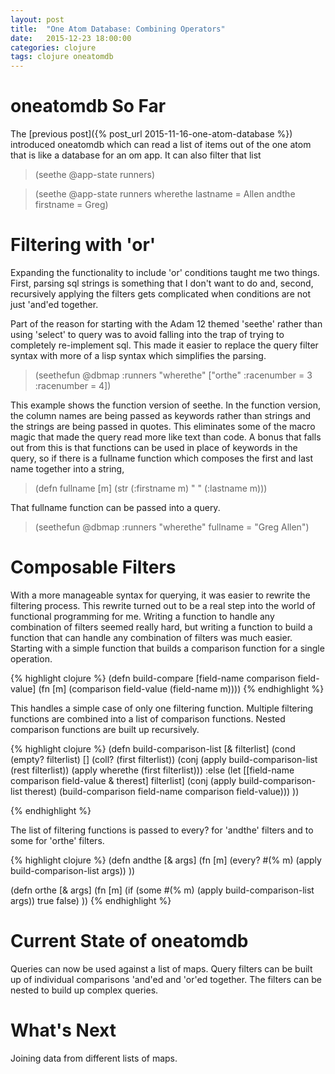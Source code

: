 ```yaml
---
layout: post
title:  "One Atom Database: Combining Operators"
date:   2015-12-23 18:00:00
categories: clojure 
tags: clojure oneatomdb
---
```

oneatomdb So Far
================
The [previous post]({% post_url 2015-11-16-one-atom-database %})
introduced oneatomdb which  can read a list of items out of the 
one atom that is like a database for an om app.  It can also filter that list

>(seethe @app-state runners)

>(seethe @app-state runners wherethe lastname = Allen andthe firstname = Greg)

Filtering with 'or'
===================
Expanding the functionality to include 'or' conditions taught me two things.
First, parsing sql strings is something that I don't want to do and, second, 
recursively applying the filters gets complicated when conditions are not just
'and'ed together.

Part of the reason for starting with the Adam 12 themed 'seethe' rather
than using 'select' to query was to avoid falling into the trap of trying 
to completely re-implement sql.  This made it easier to replace the query 
filter syntax with  more of a lisp syntax which simplifies the parsing.

> (seethefun @dbmap :runners "wherethe" ["orthe" :racenumber = 3 :racenumber = 4])

This example shows the function version of seethe.  In the function version,
the column names are being passed as keywords rather than strings and the 
strings are being passed in quotes.  This eliminates some of the macro magic
that made the query read more like text than code.  A bonus that falls out 
from this is that functions can be used in place of keywords in the query, 
so if there is a fullname function which composes the first and last 
name together into a string,

>(defn fullname [m] (str (:firstname m) " " (:lastname m)))

That fullname function can be passed into a query.

>(seethefun @dbmap :runners "wherethe" fullname = "Greg Allen")

Composable Filters
==================

With a more manageable syntax for querying, it was easier to rewrite the 
filtering process.  This rewrite turned out to be a real step into the 
world of functional programming for me.  Writing a function to handle 
any combination of filters seemed really hard, but writing a function 
to build a function that can handle any combination of filters was much easier.  
Starting with a simple function that builds a comparison function for a single
operation.

{% highlight clojure %}
(defn build-compare [field-name comparison field-value]
  (fn [m]
    (comparison field-value (field-name m))))
{% endhighlight %}

This handles a simple case of only one filtering function. Multiple filtering
functions are combined into a list of comparison functions.  Nested 
comparison functions are built up recursively.

{% highlight clojure %}
(defn build-comparison-list [& filterlist]
  (cond (empty? filterlist) []
        (coll? (first filterlist)) (conj 
                                     (apply build-comparison-list (rest filterlist)) 
                                     (apply wherethe (first filterlist)))
        :else (let [[field-name comparison field-value & therest] filterlist]
                (conj 
                  (apply build-comparison-list therest) 
                  (build-comparison field-name comparison field-value)))
  ))

{% endhighlight %}

The list of filtering functions is passed to every? for 'andthe' filters 
and to some for 'orthe' filters.

{% highlight clojure %}
(defn andthe [& args]
  (fn [m] (every? #(% m) (apply build-comparison-list args))
  ))

(defn orthe [& args]
  (fn [m] (if (some #(% m) (apply build-comparison-list args))
            true
            false)
))
{% endhighlight %}

Current State of oneatomdb
==========================
Queries can now be used against a list of maps.  Query filters can be built
up of individual comparisons 'and'ed and 'or'ed together.  The filters can
be nested to build up complex queries.

What's Next
===========
Joining data from different lists of maps.
